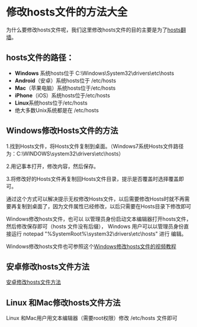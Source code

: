 # 修改hosts文件的方法大全

为什么要修改hosts文件呢，我们这里修改hosts文件的目的主要是为了<a href="https://github.com/bannedbook/fanqiang/wiki/hosts%E7%BF%BB%E5%A2%99" target="_blank">hosts翻墙</a>。

<h2>hosts文件的路径：</h2>
<ul>
	<li><strong>Windows</strong> 系统hosts位于 C:\Windows\System32\drivers\etc\hosts</span></li>
	<li><strong>Android</strong>（安卓）系统hosts位于 /etc/hosts</span></li>
	<li><strong>Mac</strong>（苹果电脑）系统hosts位于/etc/hosts</span></li>
	<li><strong>iPhone</strong>（iOS）系统hosts位于/etc/hosts</span></li>
	<li><strong>Linux</strong>系统hosts位于/etc/hosts</span></li>
	<li>绝大多数Unix系统都是在 /etc/hosts</li>
</ul>

<h2>Windows修改Hosts文件的方法</h2>
1.找到Hosts文件，将Hosts文件复制到桌面。（Windows7系统Hosts文件路径为：C:\WINDOWS\system32\drivers\etc\hosts）

2.用记事本打开，修改内容，然后保存。

3.将修改好的Hosts文件再复制回Hosts文件目录，提示是否覆盖时选择覆盖即可。

通过这个方式可以解决提示无权修改Hosts文件，以后需要修改Hosts时就不再需要再复制到桌面了，因为文件属性已经修改，以后只需要在Hosts目录下修改即可

Windows修改hosts文件，也可以 以管理员身份启动文本编辑器打开hosts文件，然后修改保存即可（hosts 文件没有后缀）， Windows 用户可以以管理员身份直接运行 notepad "%SystemRoot%\system32\drivers\etc\hosts" 进行 编辑。

Windows修改hosts文件也可参照这个<a href="https://raw.githubusercontent.com/kgfw/fg/master/hosts/hostsmodify.mp4" >Windows修改hosts文件的视频教程</a>

<h2>安卓修改hosts文件方法</h2>
<a href="https://github.com/bannedbook/fanqiang/blob/master/unlockurl/androidhosts.md" >安卓修改hosts文件方法</a>

<h2>Linux 和Mac修改hosts文件方法</h2>
Linux 和Mac用户用文本编辑器（需要root权限）修改 /etc/hosts 文件即可


